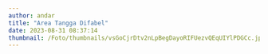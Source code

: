 ```yaml
---
author: andar
title: "Area Tangga Difabel"
date: 2023-08-31 08:37:14
thumbnail: /Foto/thumbnails/vsGoCjrDtv2nLpBegDayoRIFUezvQEqUIYlPDGCc.jpg
---
```

